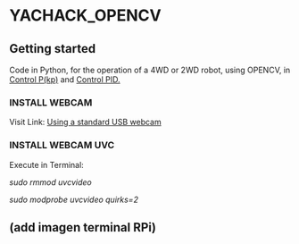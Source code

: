 # YACHACK_OPENCV

## Getting started

Code in Python, for the operation of a 4WD or 2WD robot, using OPENCV, in [Control P(kp)](https://github.com/BrianBot24/YACHACK_OPENCV/blob/main/Kp_line.py) and [Control PID.](https://github.com/BrianBot24/YACHACK_OPENCV/blob/main/Line_Follower.py)

### INSTALL WEBCAM
Visit Link: [Using a standard USB webcam](https://www.raspberrypi.org/documentation/usage/webcams/)

### INSTALL WEBCAM UVC
Execute in Terminal:

_sudo rmmod uvcvideo_

_sudo modprobe uvcvideo quirks=2_

## (add imagen terminal RPi)
